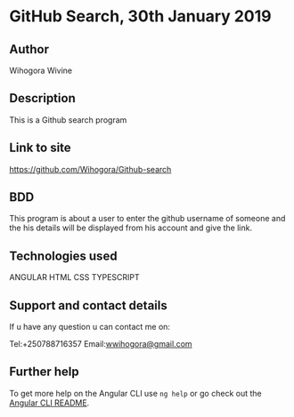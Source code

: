 # GitHub Search, 30th January 2019
## Author
Wihogora Wivine

## Description
This is a Github search program

## Link to site
https://github.com/Wihogora/Github-search

## BDD
This program is about a user to enter the github username of someone and the his details will be displayed from his account and give the link.
## Technologies used
ANGULAR
HTML
CSS
TYPESCRIPT

## Support and contact details
If u have any question u can contact me on:

Tel:+250788716357
Email:wwihogora@gmail.com

## Further help

To get more help on the Angular CLI use `ng help` or go check out the [Angular CLI README](https://github.com/angular/angular-cli/blob/master/README.md).
